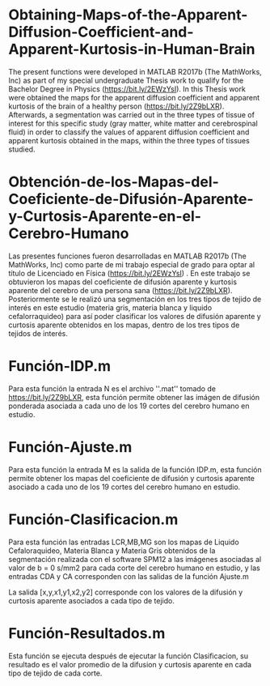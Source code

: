 # Obtaining-Maps-of-the-Apparent-Diffusion-Coefficient-and-Apparent-Kurtosis-in-Human-Brain
The present functions were developed in MATLAB R2017b (The MathWorks, Inc) as part of my special undergraduate Thesis work to qualify for the Bachelor Degree in Physics  (https://bit.ly/2EWzYsI). In this Thesis work were obtained the maps for the apparent diffusion coefficient and apparent kurtosis of the brain of a healthy person (https://bit.ly/2Z9bLXR). Afterwards, a segmentation was carried out in the three types of tissue of interest for this specific study (gray matter, white matter and cerebrospinal fluid) in order to classify the values of apparent diffusion coefficient and apparent kurtosis obtained in the maps, within the three types of tissues studied.

# Obtención-de-los-Mapas-del-Coeficiente-de-Difusión-Aparente-y-Curtosis-Aparente-en-el-Cerebro-Humano
Las presentes funciones fueron desarrolladas en MATLAB R2017b (The MathWorks, Inc) como parte de mi trabajo especial de grado para optar al título de Licenciado en Física (https://bit.ly/2EWzYsI) . En este trabajo se obtuvieron los mapas del coeficiente de difusión aparente y kurtosis aparente del cerebro  de una persona sana (https://bit.ly/2Z9bLXR). Posteriormente se le realizó una segmentación en los tres tipos de tejido de interés en este estudio (materia gris, materia blanca y liquido cefalorraquideo) para así poder clasificar los valores de difusión aparente y curtosis aparente obtenidos en los mapas, dentro de los tres tipos de tejidos de interés.

# Función-IDP.m
Para esta función la entrada N es el archivo ''.mat'' tomado de https://bit.ly/2Z9bLXR, esta función permite obtener las imágen de difusión ponderada asociada a cada uno de los 19 cortes del cerebro humano en estudio.

# Función-Ajuste.m
Para esta función la entrada M es la salida de la función IDP.m, esta función permite obtener los mapas del coeficiente de difusión y curtosis aparente asociado a cada uno de los 19 cortes del cerebro humano en estudio.

# Función-Clasificacion.m
Para esta función las entradas LCR,MB,MG son los mapas de Liquido Cefaloraquideo, Materia Blanca y Materia Gris obtenidos de la segmentación realizada con el software SPM12 a las imágenes asociadas al valor de b = 0 s/mm2 para cada corte del cerebro humano en estudio, y las entradas CDA y CA corresponden con las salidas de la función Ajuste.m

La salida [x,y,x1,y1,x2,y2] corresponde con los valores de la difusión y curtosis aparente asociados a cada tipo de tejido.

# Función-Resultados.m
Esta función se ejecuta después de ejecutar la función Clasificacion, su resultado es el valor promedio de la difusion y curtosis aparente en cada tipo de tejido de cada corte.

